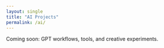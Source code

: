```yaml
---
layout: single
title: "AI Projects"
permalink: /ai/
---
```

Coming soon: GPT workflows, tools, and creative experiments.

